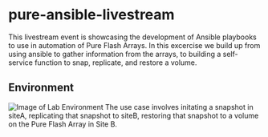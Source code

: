 # pure-ansible-livestream
This livestream event is showcasing the development of Ansible playbooks to use in automation of Pure Flash Arrays. In this excercise we build up from using ansible to gather information from the arrays, to building a self-service function to snap, replicate, and restore a volume.

## Environment
![Image of Lab Environment](images/diagram.png)
The use case involves initating a snapshot in siteA, replicating that snapshot to siteB, restoring that snapshot to a volume on the Pure Flash Array in Site B. 